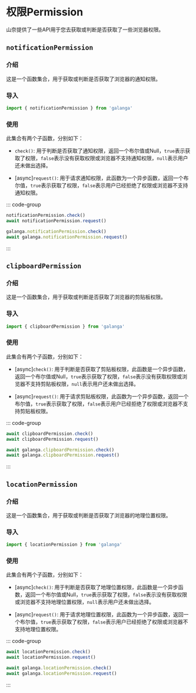 # 权限Permission

山奈提供了一些API用于您去获取或判断是否获取了一些浏览器权限。

## `notificationPermission`<Badge type="warning" text="beta" />

### 介绍

这是一个函数集合，用于获取或判断是否获取了浏览器的通知权限。

### 导入

```js
import { notificationPermission } from 'galanga'
```

### 使用

此集合有两个子函数，分别如下：

- `check()`: 用于判断是否获取了通知权限，返回一个布尔值或Null，`true`表示获取了权限，`false`表示没有获取权限或浏览器不支持通知权限，`null`表示用户还未做出选择。

- [async]`request()`: 用于请求通知权限，此函数为一个异步函数，返回一个布尔值，`true`表示获取了权限，`false`表示用户已经拒绝了权限或浏览器不支持通知权限。

::: code-group

```js [按需引入]
notificationPermission.check()
await notificationPermission.request()
```

```js [全局引入]
galanga.notificationPermission.check()
await galanga.notificationPermission.request()
```

:::

## `clipboardPermission`<Badge type="warning" text="beta" />

### 介绍

这是一个函数集合，用于获取或判断是否获取了浏览器的剪贴板权限。

### 导入

```js
import { clipboardPermission } from 'galanga'
```

### 使用

此集合有两个子函数，分别如下：

- [async]`check()`: 用于判断是否获取了剪贴板权限，此函数是一个异步函数，返回一个布尔值或Null，`true`表示获取了权限，`false`表示没有获取权限或浏览器不支持剪贴板权限，`null`表示用户还未做出选择。

- [async]`request()`: 用于请求剪贴板权限，此函数为一个异步函数，返回一个布尔值，`true`表示获取了权限，`false`表示用户已经拒绝了权限或浏览器不支持剪贴板权限。

::: code-group

```js [按需引入]
await clipboardPermission.check()
await clipboardPermission.request()
```

```js [全局引入]
await galanga.clipboardPermission.check()
await galanga.clipboardPermission.request()
```

:::

## `locationPermission`<Badge type="warning" text="beta" />

### 介绍

这是一个函数集合，用于获取或判断是否获取了浏览器的地理位置权限。

### 导入

```js
import { locationPermission } from 'galanga'
```

### 使用

此集合有两个子函数，分别如下：

- [async]`check()`: 用于判断是否获取了地理位置权限，此函数是一个异步函数，返回一个布尔值或Null，`true`表示获取了权限，`false`表示没有获取权限或浏览器不支持地理位置权限，`null`表示用户还未做出选择。

- [async]`request()`: 用于请求地理位置权限，此函数为一个异步函数，返回一个布尔值，`true`表示获取了权限，`false`表示用户已经拒绝了权限或浏览器不支持地理位置权限。

::: code-group

```js [按需引入]
await locationPermission.check()
await locationPermission.request()
```

```js [全局引入]
await galanga.locationPermission.check()
await galanga.locationPermission.request()
```

:::